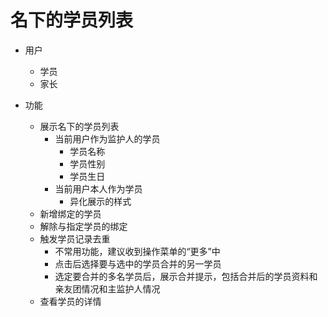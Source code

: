 # 名下的学员列表

* 用户
	* 学员
	* 家长

* 功能
	* 展示名下的学员列表
		* 当前用户作为监护人的学员
			* 学员名称
			* 学员性别
			* 学员生日
		* 当前用户本人作为学员
			* 异化展示的样式
	* 新增绑定的学员
	* 解除与指定学员的绑定
	* 触发学员记录去重
		* 不常用功能，建议收到操作菜单的“更多”中
		* 点击后选择要与选中的学员合并的另一学员
		* 选定要合并的多名学员后，展示合并提示，包括合并后的学员资料和亲友团情况和主监护人情况
	* 查看学员的详情
<!--stackedit_data:
eyJoaXN0b3J5IjpbMTEyNjk2NjI4MV19
-->